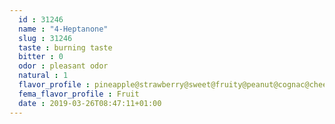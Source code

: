 ```yaml
---
  id : 31246
  name : "4-Heptanone"
  slug : 31246
  taste : burning taste
  bitter : 0
  odor : pleasant odor
  natural : 1
  flavor_profile : pineapple@strawberry@sweet@fruity@peanut@cognac@cheese
  fema_flavor_profile : Fruit
  date : 2019-03-26T08:47:11+01:00
---
```



